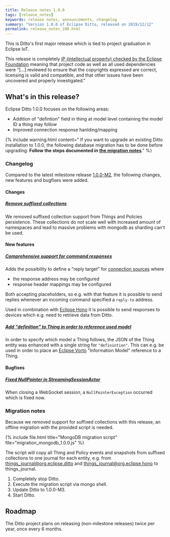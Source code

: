 ```yaml
---
title: Release notes 1.0.0
tags: [release_notes]
keywords: release notes, announcements, changelog
summary: "Version 1.0.0 of Eclipse Ditto, released on 2019/12/12"
permalink: release_notes_100.html
---
```


This is Ditto's first major release which is tied to project graduation in Eclipse IoT.

This release is completely [IP (intellectual property) checked by the Eclipse Foundation](https://www.eclipse.org/projects/handbook/#ip) 
meaning that project code as well as all used dependencies were "[...] reviewed to ensure that the copyrights 
expressed are correct, licensing is valid and compatible, and that other issues have been uncovered and properly 
investigated."

## What's in this release?

Eclipse Ditto 1.0.0 focuses on the following areas:

* Addition of "defintion" field in thing at model level containing the model ID a thing may follow
* Improved connection response hanlding/mapping

{% include warning.html content="
If you want to upgrade an existing Ditto installation to 1.0.0, the following database migration has to be done 
before upgrading: **Follow the steps documented in [the migration notes](#migration-notes)**." %}


### Changelog

Compared to the latest milestone release [1.0.0-M2](release_notes_100-M2.html), the following changes, new features and
bugfixes were added.


#### Changes

##### [Remove suffixed collections](https://github.com/eclipse/ditto/issues/537)

We removed suffixed collection support from Things and Policies persistence.
These collections do not scale well with increased amount of namespaces and lead to massive problems with mongodb as 
sharding can't be used.


#### New features

##### [Comprehensive support for command responses](https://github.com/eclipse/ditto/issues/540)

Adds the possibility to define a "reply target" for [connection sources](basic-connections.html#sources) where 
* the response address may be configured
* response header mappings may be configured

Both accepting placeholders, so e.g. with that feature it is possible to send replies whenever an incoming command 
specified a `reply-to` address.

Used in combination with [Eclipse Hono](https://eclipse.org/hono/)  it is possible to send responses to devices which 
e.g. need to retrieve data from Ditto.

##### [Add "definition" to Thing in order to reference used model](https://github.com/eclipse/ditto/issues/247)

In order to specify which model a Thing follows, the JSON of the Thing entity was enhanced with a single string for 
`"definintion"`. This can e.g. be used in order to place an [Eclipse Vorto](https://eclipse.org/vorto/) 
"Information Model" reference to a Thing.

#### Bugfixes

##### [Fixed NullPointer in StreamingSessionActor](https://github.com/eclipse/ditto/pull/546)

When closing a WebSocket session, a `NullPointerException` occurred which is fixed now.

### Migration notes

Because we removed support for suffixed collections with this release, an offline migration with the provided script 
is needed.

{% include file.html title="MongoDB migration script" file="migration_mongodb_1.0.0.js" %}

The script will copy all Thing and Policy events and snapshots from suffixed collections to one journal for each entity,
e.g. from things_journal@org.eclipse.ditto and things_journal@org.eclipse.hono to things_journal.

1. Completely stop Ditto.
2. Execute the migration script via mongo shell.
3. Update Ditto to 1.0.0-M3.
4. Start Ditto.

## Roadmap

The Ditto project plans on releasing (non-milestone releases) twice per year, once every 6 months.
